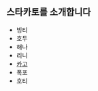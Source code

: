 ## 스타카토를 소개합니다

* 빙티
* 호두
* 해나
* 리니
* [카고](https://github.com/BurningFalls/git-practice/blob/devhoya97/team-member-introduction/kargo.md)
* 폭포
* 호티
